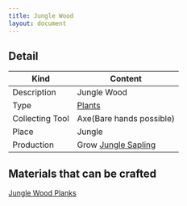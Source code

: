 ```yaml
---
title: Jungle Wood
layout: document
---
```

## Detail

|Kind|Content|
|---|---|
|Description|Jungle Wood|
|Type|[Plants](Plants)|
|Collecting Tool|Axe(Bare hands possible)|
|Place|Jungle|
|Production|Grow [Jungle Sapling](Jungle_Sapling)|

## Materials that can be crafted

[Jungle Wood Planks](Jungle_Wood_Planks)

